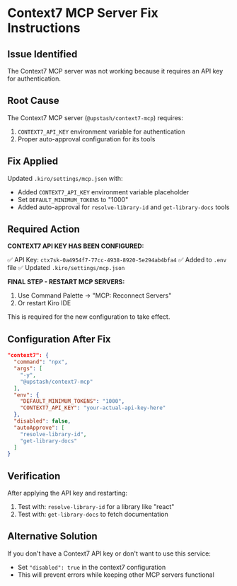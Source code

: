 # Context7 MCP Server Fix Instructions

## Issue Identified
The Context7 MCP server was not working because it requires an API key for authentication.

## Root Cause
The Context7 MCP server (`@upstash/context7-mcp`) requires:
1. `CONTEXT7_API_KEY` environment variable for authentication
2. Proper auto-approval configuration for its tools

## Fix Applied
Updated `.kiro/settings/mcp.json` with:
- Added `CONTEXT7_API_KEY` environment variable placeholder
- Set `DEFAULT_MINIMUM_TOKENS` to "1000" 
- Added auto-approval for `resolve-library-id` and `get-library-docs` tools

## Required Action
**CONTEXT7 API KEY HAS BEEN CONFIGURED:**

✅ API Key: `ctx7sk-0a4954f7-77cc-4938-8920-5e294ab4bfa4`
✅ Added to `.env` file
✅ Updated `.kiro/settings/mcp.json`

**FINAL STEP - RESTART MCP SERVERS:**
1. Use Command Palette → "MCP: Reconnect Servers"
2. Or restart Kiro IDE

This is required for the new configuration to take effect.

## Configuration After Fix
```json
"context7": {
  "command": "npx",
  "args": [
    "-y",
    "@upstash/context7-mcp"
  ],
  "env": {
    "DEFAULT_MINIMUM_TOKENS": "1000",
    "CONTEXT7_API_KEY": "your-actual-api-key-here"
  },
  "disabled": false,
  "autoApprove": [
    "resolve-library-id",
    "get-library-docs"
  ]
}
```

## Verification
After applying the API key and restarting:
1. Test with: `resolve-library-id` for a library like "react"
2. Test with: `get-library-docs` to fetch documentation

## Alternative Solution
If you don't have a Context7 API key or don't want to use this service:
- Set `"disabled": true` in the context7 configuration
- This will prevent errors while keeping other MCP servers functional
